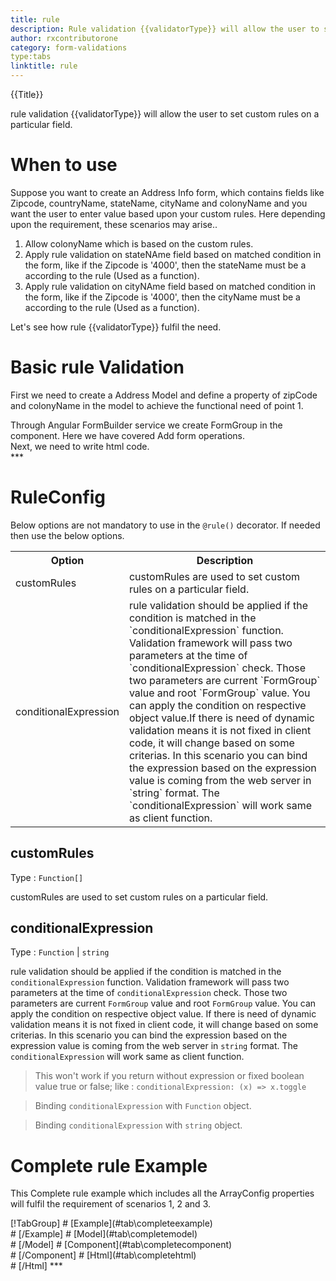 ```yaml
---
title: rule 
description: Rule validation {{validatorType}} will allow the user to set custom rules on a particular field.
author: rxcontributorone
category: form-validations
type:tabs
linktitle: rule
---
```


<div class="title-bar top_title"><p>{{Title}}</p></div> <div class="title-bar"><p>rule validation {{validatorType}} will allow the user to set custom rules on a particular field.</p></div>

# When to use
Suppose you want to create an Address Info form, which contains fields like Zipcode, countryName, stateName, cityName and colonyName and you want the user to enter value based upon your custom rules. Here depending upon the requirement, these scenarios may arise..
<ol class='showHideElement'>
  <li>Allow colonyName which is based on the custom rules.</li>
  <li>Apply rule validation on stateNAme field based on matched condition in the form, like if the Zipcode is '4000', then the stateName must be a according to the rule (Used as a function).</li>
  <li>Apply rule validation on cityNAme field based on matched condition in the form, like if the Zipcode is '4000', then the cityName must be a according to the rule (Used as a function).</li>
</ol>
Let's see how rule {{validatorType}} fulfil the need.

# Basic rule Validation
First we need to create a Address Model and define a property of zipCode and colonyName in the model to achieve the functional need of point 1.
<div component="app-code" key="rule-add-model"></div>
Through Angular FormBuilder service we create FormGroup in the component.
Here we have covered Add form operations.

<div component="app-code" key="rule-add-component"></div>
Next, we need to write html code.
<div component="app-code" key="rule-add-html"></div> 
<div component="app-example-runner" ref-component="app-rule-add"></div>
***

# RuleConfig
Below options are not mandatory to use in the `@rule()` decorator. If needed then use the below options.

<table class="table table-bordered table-striped showHideElement">
<tr><th>Option</th><th>Description</th></tr>
<tr><td><a (click)='scrollTo("#customRules")' title="customRules">customRules</a></td><td>customRules are used to set custom rules on a particular field.</td></tr>
<tr><td><a (click)='scrollTo("#conditionalExpression")' title="conditionalExpression">conditionalExpression</a></td><td>rule validation should be applied if the condition is matched in the `conditionalExpression` function. Validation framework will pass two parameters at the time of `conditionalExpression` check. Those two parameters are current `FormGroup` value and root `FormGroup` value. You can apply the condition on respective object value.If there is need of dynamic validation means it is not fixed in client code, it will change based on some criterias. In this scenario you can bind the expression based on the expression value is coming from the web server in `string` format. The `conditionalExpression` will work same as client function.</td></tr>
</table>

## customRules 
Type :  `Function[]` 

customRules are used to set custom rules on a particular field.

<div component="app-code" key="rule-customRulesExample-model"></div> 
<div component="app-example-runner" ref-component="app-rule-customRules" title="rule {{validatorType}} with customRules" key="customRules"></div>

## conditionalExpression 
Type :  `Function`  |  `string` 

rule validation should be applied if the condition is matched in the `conditionalExpression` function. Validation framework will pass two parameters at the time of `conditionalExpression` check. Those two parameters are current `FormGroup` value and root `FormGroup` value. You can apply the condition on respective object value.
If there is need of dynamic validation means it is not fixed in client code, it will change based on some criterias. In this scenario you can bind the expression based on the expression value is coming from the web server in `string` format. The `conditionalExpression` will work same as client function.

> This won't work if you return without expression or fixed boolean value true or false; like : `conditionalExpression: (x) => x.toggle`

> Binding `conditionalExpression` with `Function` object.
<div component="app-code" key="rule-conditionalExpressionExampleFunction-model"></div> 

> Binding `conditionalExpression` with `string` object.
<div component="app-code" key="rule-conditionalExpressionExampleString-model"></div>

<div component="app-example-runner" ref-component="app-rule-conditionalExpression" title="rule {{validatorType}} with conditionalExpression" key="conditionalExpression"></div>

# Complete rule Example

This Complete rule example which includes all the ArrayConfig properties will fulfil the requirement of scenarios 1, 2 and 3.

<div component="app-tabs" key="complete"></div>
[!TabGroup]
# [Example](#tab\completeexample)
<div component="app-example-runner" ref-component="app-rule-complete"></div>
# [/Example]
# [Model](#tab\completemodel)
<div component="app-code" key="rule-complete-model"></div> 
# [/Model]
# [Component](#tab\completecomponent)
<div component="app-code" key="rule-complete-component"></div> 
# [/Component]
# [Html](#tab\completehtml)
<div component="app-code" key="rule-complete-html"></div>
# [/Html]
***

